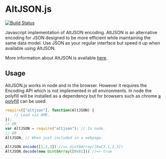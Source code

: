 # AltJSON.js

[![Build Status](https://travis-ci.org/kevincox/altjson.js.png?branch=master)](https://travis-ci.org/kevincox/altjson.js)

Javascript implementation of AltJSON encoding.  AltJSON is an alternative
encoding for JSON designed to be more efficient while maintaining the same data
model.  Use JSON as your regular interface but speed it up when available using
AltJSON.

More information about AltJSON is available
[here](https://github.com/kevincox/altjson.rb).

## Usage

AltJSON.js works in node and in the browser.  However it requires the Encoding
API which is not implemented in all environments.  In node the polyfill will
be installed as a dependency but for browsers such as chrome
[a polyfill](https://github.com/inexorabletash/text-encoding) can be used.

```js
require(["altjson"], function(AltJSON) {
	// Load via AMD.
});
// OR
var AltJSON = require("altjson"); // In node.
// OR
AltJSON; // When just included in a webpage.

AltJSON.encode([1,2,3]) //=> Uint8Array([0xC3,1,2,3])
AltJSON.decode(new Uint8Array([0x81])) //=> true
```
